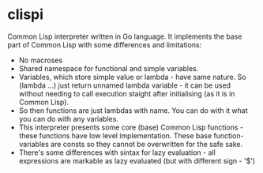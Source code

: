 clispi
======

Common Lisp interpreter written in Go language.
It implements the base part of Common Lisp with some differences and limitations: 
 * No macroses
 * Shared namespace for functional and simple variables. 
 * Variables, which store simple value or lambda - have same nature. So (lambda ...) just return unnamed lambda variable - it can be used without needing to call execution staight after initialising (as it is in Common Lisp).
 * So then functions are just lambdas with name. You can do with it what you can do with any variables.
 * This interpreter presents some core (base) Common Lisp functions - these functions have low level implementation. These base function-variables are consts so they cannot be overwritten for the safe sake.
 * There's some differences with sintax for lazy evaluation - all expressions are markable as lazy evaluated (but with different sign - '$')
